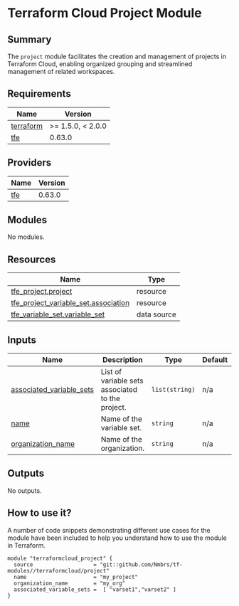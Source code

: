 <!-- BEGIN_TF_DOCS -->
# Terraform Cloud Project Module

## Summary

The `project` module facilitates the creation and management of projects in Terraform Cloud, enabling organized grouping and streamlined management of related workspaces.  

## Requirements

| Name | Version |
|------|---------|
| <a name="requirement_terraform"></a> [terraform](#requirement\_terraform) | >= 1.5.0, < 2.0.0 |
| <a name="requirement_tfe"></a> [tfe](#requirement\_tfe) | 0.63.0 |

## Providers

| Name | Version |
|------|---------|
| <a name="provider_tfe"></a> [tfe](#provider\_tfe) | 0.63.0 |

## Modules

No modules.

## Resources

| Name | Type |
|------|------|
| [tfe_project.project](https://registry.terraform.io/providers/hashicorp/tfe/0.63.0/docs/resources/project) | resource |
| [tfe_project_variable_set.association](https://registry.terraform.io/providers/hashicorp/tfe/0.63.0/docs/resources/project_variable_set) | resource |
| [tfe_variable_set.variable_set](https://registry.terraform.io/providers/hashicorp/tfe/0.63.0/docs/data-sources/variable_set) | data source |

## Inputs

| Name | Description | Type | Default | Required |
|------|-------------|------|---------|:--------:|
| <a name="input_associated_variable_sets"></a> [associated\_variable\_sets](#input\_associated\_variable\_sets) | List of variable sets associated to the project. | `list(string)` | n/a | yes |
| <a name="input_name"></a> [name](#input\_name) | Name of the variable set. | `string` | n/a | yes |
| <a name="input_organization_name"></a> [organization\_name](#input\_organization\_name) | Name of the organization. | `string` | n/a | yes |

## Outputs

No outputs.

## How to use it?

A number of code snippets demonstrating different use cases for the module have been included to help you understand how to use the module in Terraform.

```hcl
module "terraformcloud_project" {
  source                   = "git::github.com/Nmbrs/tf-modules//terraformcloud/project"
  name                     = "my_project"
  organization_name        = "my_org"
  associated_variable_sets =  [ "varset1","varset2" ]
}
```
<!-- END_TF_DOCS -->

